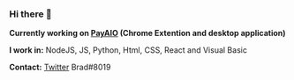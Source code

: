 ### Hi there 👋
**Currently working on [PayAIO](https://twitter.com/payaio) (Chrome Extention and desktop application)**

**I work in:** NodeJS, JS, Python, Html, CSS, React and Visual Basic

**Contact:**
[Twitter](https://twitter.com/spicey)
Brad#8019
